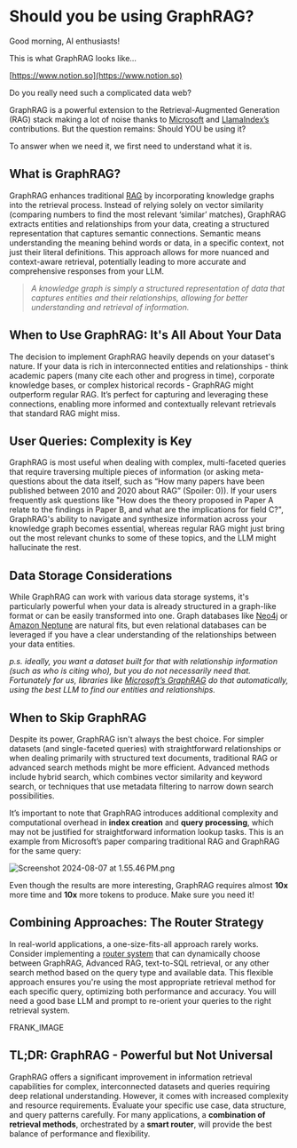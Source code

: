 # Should you be using GraphRAG?

Good morning, AI enthusiasts!

This is what GraphRAG looks like…

[https://www.notion.so](https://www.notion.so)

Do you really need such a complicated data web?

GraphRAG is a powerful extension to the Retrieval-Augmented Generation (RAG) stack making a lot of noise thanks to [Microsoft](https://github.com/microsoft/graphrag) and [LlamaIndex’s](https://docs.llamaindex.ai/en/latest/examples/cookbooks/GraphRAG_v1/) contributions. But the question remains: Should YOU be using it?

To answer when we need it, we first need to understand what it is. 

## What is GraphRAG?

GraphRAG enhances traditional [RAG](https://youtu.be/LAfrShnpVIk) by incorporating knowledge graphs into the retrieval process. Instead of relying solely on vector similarity (comparing numbers to find the most relevant ‘similar’ matches), GraphRAG extracts entities and relationships from your data, creating a structured representation that captures semantic connections. Semantic means understanding the meaning behind words or data, in a specific context, not just their literal definitions. This approach allows for more nuanced and context-aware retrieval, potentially leading to more accurate and comprehensive responses from your LLM.

> *A knowledge graph is simply a structured representation of data that captures entities and their relationships, allowing for better understanding and retrieval of information.*
> 

## When to Use GraphRAG: It's All About Your Data

The decision to implement GraphRAG heavily depends on your dataset's nature. If your data is rich in interconnected entities and relationships - think academic papers (many cite each other and progress in time), corporate knowledge bases, or complex historical records - GraphRAG might outperform regular RAG. It’s perfect for capturing and leveraging these connections, enabling more informed and contextually relevant retrievals that standard RAG might miss.

## User Queries: Complexity is Key

GraphRAG is most useful when dealing with complex, multi-faceted queries that require traversing multiple pieces of information (or asking meta-questions about the data itself, such as “How many papers have been published between 2010 and 2020 about RAG” (Spoiler: 0)). If your users frequently ask questions like "How does the theory proposed in Paper A relate to the findings in Paper B, and what are the implications for field C?", GraphRAG's ability to navigate and synthesize information across your knowledge graph becomes essential, whereas regular RAG might just bring out the most relevant chunks to some of these topics, and the LLM might hallucinate the rest.

## Data Storage Considerations

While GraphRAG can work with various data storage systems, it's particularly powerful when your data is already structured in a graph-like format or can be easily transformed into one. Graph databases like [Neo4j](https://neo4j.com/) or [Amazon Neptune](https://aws.amazon.com/neptune/) are natural fits, but even relational databases can be leveraged if you have a clear understanding of the relationships between your data entities.

*p.s. ideally, you want a dataset built for that with relationship information (such as who is citing who), but you do not necessarily need that. Fortunately for us, libraries like [Microsoft’s GraphRAG](https://github.com/microsoft/graphrag) do that automatically, using the best LLM to find our entities and relationships.*

## When to Skip GraphRAG

Despite its power, GraphRAG isn't always the best choice. For simpler datasets (and single-faceted queries) with straightforward relationships or when dealing primarily with structured text documents, traditional RAG or advanced search methods might be more efficient. Advanced methods include hybrid search, which combines vector similarity and keyword search, or techniques that use metadata filtering to narrow down search possibilities. 

It’s important to note that GraphRAG introduces additional complexity and computational overhead in **index creation** and **query processing**, which may not be justified for straightforward information lookup tasks. This is an example from Microsoft’s paper comparing traditional RAG and GraphRAG for the same query:

![Screenshot 2024-08-07 at 1.55.46 PM.png](GraphRAG%200f86150a7e6d4867b5ade94dffa0dc7c/Screenshot_2024-08-07_at_1.55.46_PM.png)

Even though the results are more interesting, GraphRAG requires almost **10x** more time and **10x** more tokens to produce. Make sure you need it!

## Combining Approaches: The Router Strategy

In real-world applications, a one-size-fits-all approach rarely works. Consider implementing a [router system](https://docs.llamaindex.ai/en/stable/module_guides/querying/router/) that can dynamically choose between GraphRAG, Advanced RAG, text-to-SQL retrieval, or any other search method based on the query type and available data. This flexible approach ensures you're using the most appropriate retrieval method for each specific query, optimizing both performance and accuracy. You will need a good base LLM and prompt to re-orient your queries to the right retrieval system.

FRANK_IMAGE

## TL;DR: GraphRAG - Powerful but Not Universal

GraphRAG offers a significant improvement in information retrieval capabilities for complex, interconnected datasets and queries requiring deep relational understanding. However, it comes with increased complexity and resource requirements. Evaluate your specific use case, data structure, and query patterns carefully. For many applications, a **combination of retrieval methods**, orchestrated by a **smart router**, will provide the best balance of performance and flexibility.